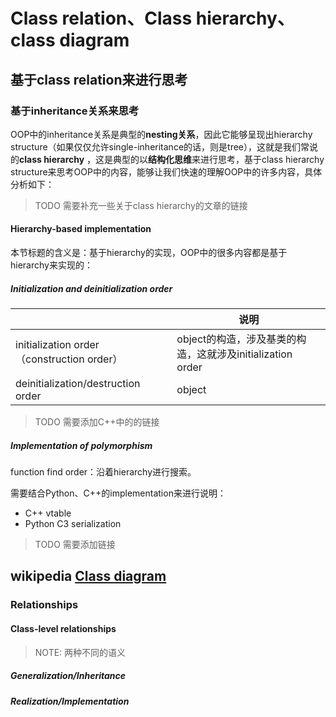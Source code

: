 # Class relation、Class  hierarchy、class diagram

## 基于class relation来进行思考

### 基于inheritance关系来思考

OOP中的inheritance关系是典型的**nesting关系**，因此它能够呈现出hierarchy structure（如果仅仅允许single-inheritance的话，则是tree），这就是我们常说的**class hierarchy** ，这是典型的以**结构化思维**来进行思考，基于class hierarchy structure来思考OOP中的内容，能够让我们快速的理解OOP中的许多内容，具体分析如下：

> TODO 需要补充一些关于class hierarchy的文章的链接



#### Hierarchy-based implementation

本节标题的含义是：基于hierarchy的实现，OOP中的很多内容都是基于hierarchy来实现的：

##### Initialization  and deinitialization  order

|                                            | 说明                                                       |
| ------------------------------------------ | ---------------------------------------------------------- |
| initialization order（construction order） | object的构造，涉及基类的构造，这就涉及initialization order |
| deinitialization/destruction order         | object                                                     |

> TODO 需要添加C++中的的链接



##### Implementation of polymorphism

function find order：沿着hierarchy进行搜索。

需要结合Python、C++的implementation来进行说明：

- C++ vtable
- Python C3 serialization

> TODO 需要添加链接





## wikipedia [Class diagram](https://en.wikipedia.org/wiki/Class_diagram)



### Relationships

#### Class-level relationships

> NOTE: 两种不同的语义

##### Generalization/Inheritance

##### Realization/Implementation